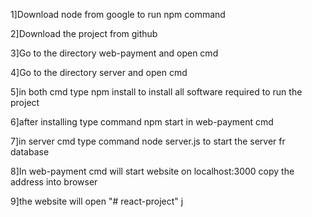 1]Download node from google to run npm command

2]Download the project from github

3]Go to the directory web-payment and open cmd 

4]Go to the directory server and open cmd 

5]in both cmd type npm install to install all software required to run the project

6]after installing type command npm start in web-payment cmd 

7]in server cmd type command  node server.js to start the server fr database

8]In web-payment cmd will start website on localhost:3000 copy the address into browser

9]the website will open  "# react-project" j
